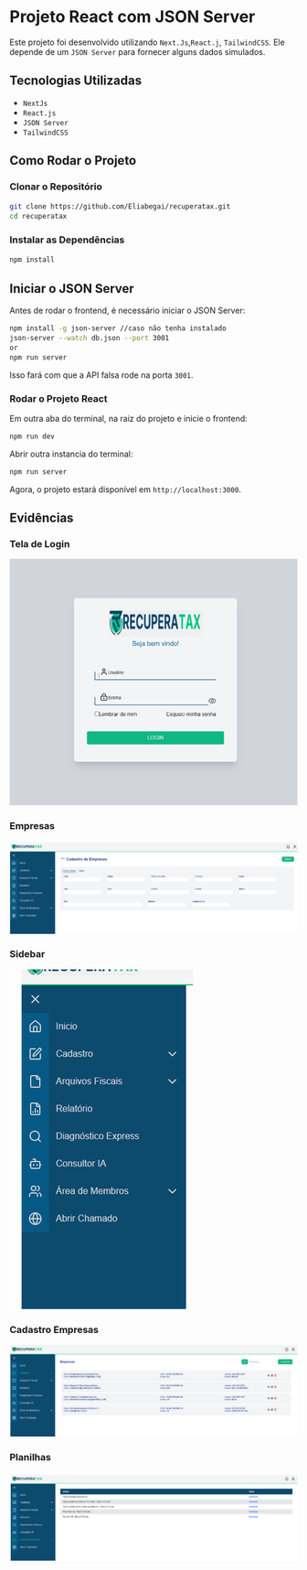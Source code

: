 # Projeto React com JSON Server
Este projeto foi desenvolvido utilizando ```Next.Js```,```React.j```, ```TailwindCSS```. 
Ele depende de um ```JSON Server``` para fornecer alguns dados simulados.

## Tecnologias Utilizadas

- ```NextJs```
- ```React.js```
- ```JSON Server```
- ```TailwindCSS```



## Como Rodar o Projeto
### Clonar o Repositório

```sh
git clone https://github.com/Eliabegai/recuperatax.git
cd recuperatax
```
### Instalar as Dependências

```sh
npm install
```

## Iniciar o JSON Server

Antes de rodar o frontend, é necessário iniciar o JSON Server:

```sh
npm install -g json-server //caso não tenha instalado
json-server --watch db.json --port 3001
or
npm run server
```

Isso fará com que a API falsa rode na porta `3001`.

### Rodar o Projeto React

Em outra aba do terminal, na raiz do projeto e inicie o frontend:

```sh
npm run dev
```

Abrir outra instancia do terminal:
```bash
npm run server
```
Agora, o projeto estará disponível em `http://localhost:3000`.

## Evidências

### Tela de Login
![Tela de Login](/public/Login.png)

### Empresas
![Empresas](/public/Empresas.png)

### Sidebar
![Sidebar](/public/Sidebar.png)

### Cadastro Empresas
![Cadastro Empresas](/public/Cadastro.png)

### Planilhas
![Planilhas](/public/Planilhas.png)